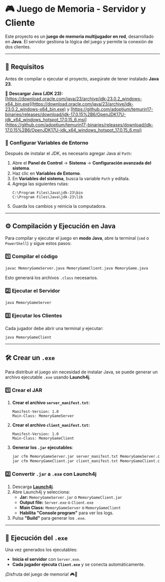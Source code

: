 # 🎮 Juego de Memoria - Servidor y Cliente

Este proyecto es un **juego de memoria multijugador en red**, desarrollado en **Java**. El servidor gestiona la lógica del juego y permite la conexión de dos clientes.

---

## 📌 **Requisitos**
Antes de compilar o ejecutar el proyecto, asegúrate de tener instalado **Java 23**.

🔗 **Descargar Java (JDK 23):**  
[https://download.oracle.com/java/23/archive/jdk-23.0.2_windows-x64_bin.exe](https://download.oracle.com/java/23/archive/jdk-23.0.2_windows-x64_bin.exe)
y
[https://github.com/adoptium/temurin17-binaries/releases/download/jdk-17.0.15%2B6/OpenJDK17U-jdk_x64_windows_hotspot_17.0.15_6.msi](https://github.com/adoptium/temurin17-binaries/releases/download/jdk-17.0.15%2B6/OpenJDK17U-jdk_x64_windows_hotspot_17.0.15_6.msi)

### 📌 **Configurar Variables de Entorno**
Después de instalar el JDK, es necesario agregar Java al `Path`:
1. Abre el **Panel de Control** → **Sistema** → **Configuración avanzada del sistema**.
2. Haz clic en **Variables de Entorno**.
3. En **Variables del sistema**, busca la variable `Path` y edítala.
4. Agrega las siguientes rutas:
   ```
   C:\Program Files\Java\jdk-23\bin
   C:\Program Files\Java\jdk-23\lib
   ```
5. Guarda los cambios y reinicia la computadora.

---

## ⚙️ **Compilación y Ejecución en Java**
Para compilar y ejecutar el juego en **modo Java**, abre la terminal (`cmd` o `PowerShell`) y sigue estos pasos:

### 1️⃣ **Compilar el código**
```sh
javac MemoryGameServer.java MemoryGameClient.java MemoryGame.java
```
Esto generará los archivos `.class` necesarios.

### 2️⃣ **Ejecutar el Servidor**
```sh
java MemoryGameServer
```

### 3️⃣ **Ejecutar los Clientes**
Cada jugador debe abrir una terminal y ejecutar:
```sh
java MemoryGameClient
```

---

## 🛠️ **Crear un `.exe`**
Para distribuir el juego sin necesidad de instalar Java, se puede generar un archivo ejecutable `.exe` usando **Launch4j**.

### 1️⃣ **Crear el JAR**
1. **Crear el archivo `server_manifest.txt`:**
   ```
   Manifest-Version: 1.0
   Main-Class: MemoryGameServer
   ```
2. **Crear el archivo `client_manifest.txt`:**
   ```
   Manifest-Version: 1.0
   Main-Class: MemoryGameClient
   ```
3. **Generar los `.jar` ejecutables**:
   ```sh
   jar cfm MemoryGameServer.jar server_manifest.txt MemoryGameServer.class MemoryGameServer$ClienteHandler.class
   jar cfm MemoryGameClient.jar client_manifest.txt MemoryGameClient.class
   ```

### 2️⃣ **Convertir `.jar` a `.exe` con Launch4j**
1. Descarga **[Launch4j](https://sourceforge.net/projects/launch4j/)**.
2. Abre Launch4j y selecciona:
   - **Jar:** `MemoryGameServer.jar` o `MemoryGameClient.jar`
   - **Output file:** `Server.exe` o `Client.exe`
   - **Main Class:** `MemoryGameServer` o `MemoryGameClient`
   - **Habilita "Console program"** para ver los logs.
3. Pulsa **"Build"** para generar los `.exe`.

---

## 🚀 **Ejecución del `.exe`**
Una vez generados los ejecutables:
- **Inicia el servidor** con `Server.exe`.
- **Cada jugador ejecuta `Client.exe`** y se conecta automáticamente.

¡Disfruta del juego de memoria! 🎮🧠
